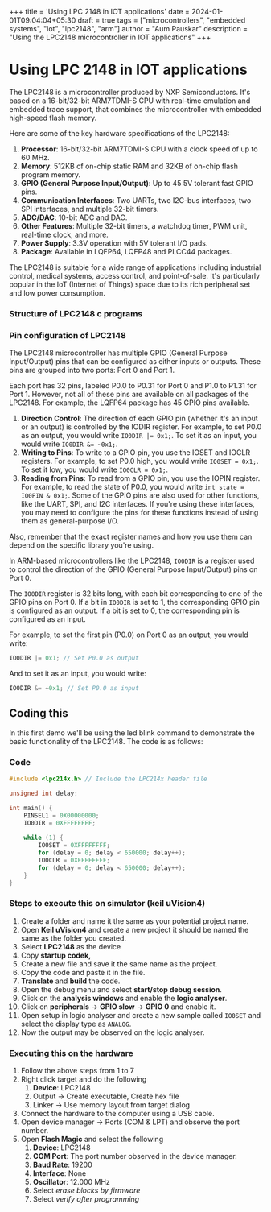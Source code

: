 +++
title = 'Using LPC 2148 in IOT applications'
date = 2024-01-01T09:04:04+05:30
draft = true
tags = ["microcontrollers", "embedded systems", "iot", "lpc2148", "arm"]
author = "Aum Pauskar"
description = "Using the LPC2148 microcontroller in IOT applications"
+++

# Using LPC 2148 in IOT applications
The LPC2148 is a microcontroller produced by NXP Semiconductors. It's based on a 16-bit/32-bit ARM7TDMI-S CPU with real-time emulation and embedded trace support, that combines the microcontroller with embedded high-speed flash memory.

Here are some of the key hardware specifications of the LPC2148:
1. **Processor**: 16-bit/32-bit ARM7TDMI-S CPU with a clock speed of up to 60 MHz.
2. **Memory**: 512KB of on-chip static RAM and 32KB of on-chip flash program memory. 
3. **GPIO (General Purpose Input/Output)**: Up to 45 5V tolerant fast GPIO pins.
4. **Communication Interfaces**: Two UARTs, two I2C-bus interfaces, two SPI interfaces, and multiple 32-bit timers.
5. **ADC/DAC**: 10-bit ADC and DAC.
6. **Other Features**: Multiple 32-bit timers, a watchdog timer, PWM unit, real-time clock, and more.
7. **Power Supply**: 3.3V operation with 5V tolerant I/O pads.
8. **Package**: Available in LQFP64, LQFP48 and PLCC44 packages.

The LPC2148 is suitable for a wide range of applications including industrial control, medical systems, access control, and point-of-sale. It's particularly popular in the IoT (Internet of Things) space due to its rich peripheral set and low power consumption.

### Structure of LPC2148 c programs

### Pin configuration of LPC2148
The LPC2148 microcontroller has multiple GPIO (General Purpose Input/Output) pins that can be configured as either inputs or outputs. These pins are grouped into two ports: Port 0 and Port 1.

Each port has 32 pins, labeled P0.0 to P0.31 for Port 0 and P1.0 to P1.31 for Port 1. However, not all of these pins are available on all packages of the LPC2148. For example, the LQFP64 package has 45 GPIO pins available.

1. **Direction Control**: The direction of each GPIO pin (whether it's an input or an output) is controlled by the IODIR register. For example, to set P0.0 as an output, you would write `IO0DIR |= 0x1;`. To set it as an input, you would write `IO0DIR &= ~0x1;`.
2. **Writing to Pins**: To write to a GPIO pin, you use the IOSET and IOCLR registers. For example, to set P0.0 high, you would write `IO0SET = 0x1;`. To set it low, you would write `IO0CLR = 0x1;`.
3. **Reading from Pins**: To read from a GPIO pin, you use the IOPIN register. For example, to read the state of P0.0, you would write `int state = IO0PIN & 0x1;`.
Some of the GPIO pins are also used for other functions, like the UART, SPI, and I2C interfaces. If you're using these interfaces, you may need to configure the pins for these functions instead of using them as general-purpose I/O.

Also, remember that the exact register names and how you use them can depend on the specific library you're using.

In ARM-based microcontrollers like the LPC2148, `IO0DIR` is a register used to control the direction of the GPIO (General Purpose Input/Output) pins on Port 0.

The `IO0DIR` register is 32 bits long, with each bit corresponding to one of the GPIO pins on Port 0. If a bit in `IO0DIR` is set to 1, the corresponding GPIO pin is configured as an output. If a bit is set to 0, the corresponding pin is configured as an input.

For example, to set the first pin (P0.0) on Port 0 as an output, you would write:

```c
IO0DIR |= 0x1; // Set P0.0 as output
```

And to set it as an input, you would write:

```c
IO0DIR &= ~0x1; // Set P0.0 as input
```

## Coding this
In this first demo we'll be using the led blink command to demonstrate the basic functionality of the LPC2148. The code is as follows:

### Code
```c
#include <lpc214x.h> // Include the LPC214x header file

unsigned int delay;

int main() {
	PINSEL1 = 0X00000000;
	IO0DIR = 0XFFFFFFFF;
	
	while (1) {
		IO0SET = 0XFFFFFFFF;
		for (delay = 0; delay < 650000; delay++);
		IO0CLR = 0XFFFFFFFF;
		for (delay = 0; delay < 650000; delay++);
	}
}
```
### Steps to execute this on simulator (keil uVision4)
1. Create a folder and name it the same as your potential project name.
2. Open **Keil uVision4** and create a new project it should be named the same as the folder you created.
3. Select **LPC2148** as the device
4. Copy **startup codek,**
5. Create a new file and save it the same name as the project.
6. Copy the code and paste it in the file.
7. **Translate** and **build** the code.
8. Open the debug menu and select **start/stop debug session**.
9. Click on the **analysis windows** and enable the **logic analyser**.
10. Click on **peripherals** -> **GPIO slow** -> **GPIO 0** and enable it.
11. Open setup in logic analyser and create a new sample called `IO0SET` and select the display type as `ANALOG`.
12. Now the output may be observed on the logic analyser.

### Executing this on the hardware
1. Follow the above steps from 1 to 7
2. Right click target and do the following
	1. **Device**: LPC2148
	2. Output -> Create executable, Create hex file
	3. Linker -> Use memory layout from target dialog
3. Connect the hardware to the computer using a USB cable.
4. Open device manager -> Ports (COM & LPT) and observe the port number.
5. Open **Flash Magic** and select the following
	1. **Device**: LPC2148
	2. **COM Port**: The port number observed in the device manager.
	3. **Baud Rate**: 19200
	4. **Interface**: None
	5. **Oscillator**: 12.000 MHz
	6. Select _erase blocks by firmware_
	7. Select _verify after programming_